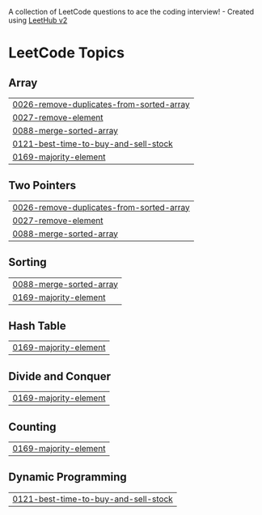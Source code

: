 A collection of LeetCode questions to ace the coding interview! - Created using [LeetHub v2](https://github.com/arunbhardwaj/LeetHub-2.0)
<!---LeetCode Topics Start-->
# LeetCode Topics
## Array
|  |
| ------- |
| [0026-remove-duplicates-from-sorted-array](https://github.com/Oussama-Sfiri/LeetCode_Solutions/tree/master/0026-remove-duplicates-from-sorted-array) |
| [0027-remove-element](https://github.com/Oussama-Sfiri/LeetCode_Solutions/tree/master/0027-remove-element) |
| [0088-merge-sorted-array](https://github.com/Oussama-Sfiri/LeetCode_Solutions/tree/master/0088-merge-sorted-array) |
| [0121-best-time-to-buy-and-sell-stock](https://github.com/Oussama-Sfiri/LeetCode_Solutions/tree/master/0121-best-time-to-buy-and-sell-stock) |
| [0169-majority-element](https://github.com/Oussama-Sfiri/LeetCode_Solutions/tree/master/0169-majority-element) |
## Two Pointers
|  |
| ------- |
| [0026-remove-duplicates-from-sorted-array](https://github.com/Oussama-Sfiri/LeetCode_Solutions/tree/master/0026-remove-duplicates-from-sorted-array) |
| [0027-remove-element](https://github.com/Oussama-Sfiri/LeetCode_Solutions/tree/master/0027-remove-element) |
| [0088-merge-sorted-array](https://github.com/Oussama-Sfiri/LeetCode_Solutions/tree/master/0088-merge-sorted-array) |
## Sorting
|  |
| ------- |
| [0088-merge-sorted-array](https://github.com/Oussama-Sfiri/LeetCode_Solutions/tree/master/0088-merge-sorted-array) |
| [0169-majority-element](https://github.com/Oussama-Sfiri/LeetCode_Solutions/tree/master/0169-majority-element) |
## Hash Table
|  |
| ------- |
| [0169-majority-element](https://github.com/Oussama-Sfiri/LeetCode_Solutions/tree/master/0169-majority-element) |
## Divide and Conquer
|  |
| ------- |
| [0169-majority-element](https://github.com/Oussama-Sfiri/LeetCode_Solutions/tree/master/0169-majority-element) |
## Counting
|  |
| ------- |
| [0169-majority-element](https://github.com/Oussama-Sfiri/LeetCode_Solutions/tree/master/0169-majority-element) |
## Dynamic Programming
|  |
| ------- |
| [0121-best-time-to-buy-and-sell-stock](https://github.com/Oussama-Sfiri/LeetCode_Solutions/tree/master/0121-best-time-to-buy-and-sell-stock) |
<!---LeetCode Topics End-->